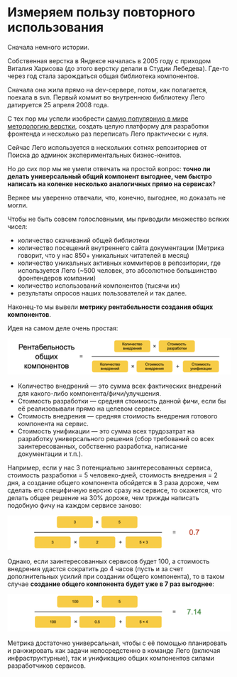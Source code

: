 # Измеряем пользу повторного использования

Сначала немного истории.

Собственная верстка в Яндексе началась в 2005 году с приходом Виталия Харисова (до этого верстку делали в Студии Лебедева).
Где-то через год стала зарождаться общая библиотека компонентов.

Сначала она жила прямо на dev-сервере, потом, как полагается, поехала в svn. Первый коммит во внутреннюю библиотеку Лего датируется 25 апреля 2008 года.

С тех пор мы успели изобрести [самую популярную в мире методологию верстки](https://ru.bem.info/methodology/), создать целую платформу для разработки фронтенда и несколько раз переписать Лего практически с нуля.

Сейчас Лего используется в нескольких сотнях репозиториев от Поиска до админок экспериментальных бизнес-юнитов.

Но до сих пор мы не умели отвечать на простой вопрос: **точно ли делать универсальный общий компонент выгоднее, чем быстро написать на коленке несколько аналогичных прямо на сервисах**?

Вернее мы уверенно отвечали, что, конечно, выгоднее, но доказать не могли.

Чтобы не быть совсем голословными, мы приводили множество всяких чисел:
* количество скачиваний общей библиотеки
* количество посещений внутреннего сайта документации (Метрика говорит, что у нас 850+ уникальных читателей в месяц)
* количество уникальных активных коммитеров в репозитории, где используется Лего (~500 человек, это абсолютное большинство фронтендеров компании)
* количество использований компонентов (тысячи их)
* результаты опросов наших пользователей
и так далее.

Наконец-то мы вывели **метрику рентабельности создания общих компонентов**.

Идея на самом деле очень простая:

![](https://github.com/tadatuta/tadatuta.com/blob/master/ru/posts/lego-metrics.png?raw=true)

* Количество внедрений — это сумма всех фактических внедрений для какого-либо компонента/фичи/улучшения.
* Стоимость разработки — средняя стоимость данной фичи, если бы её реализовывали прямо на целевом сервисе.
* Стоимость внедрения — средняя стоимость внедрения готового компонента на сервис.
* Стоимость унификации — это сумма всех трудозатрат на разработку универсального решения (сбор требований со всех заинтересованных, собственно разработка, написание документации и т.п.).

Например, если у нас 3 потенциально заинтересованных сервиса, стоимость разработки = 5 человеко-дней, стоимость внедрения = 2 дня, а создание общего компонента обойдется в 3 раза дороже, чем сделать его специфичную версию сразу на сервисе, то окажется, что делать общее решение на 30% дороже, чем трижды написать подобную фичу на каждом сервисе заново:

![](https://github.com/tadatuta/tadatuta.com/blob/master/ru/posts/lego07.png?raw=true)

Однако, если заинтересованных сервисов будет 100, а стоимость внедрения удастся сократить до 4 часов (пусть и за счет дополнительных усилий при создании общего компонента), то в таком случае **создание общего компонента будет уже в 7 раз выгоднее**:

![](https://github.com/tadatuta/tadatuta.com/blob/master/ru/posts/lego7.png?raw=true)

Метрика достаточно универсальная, чтобы с её помощью планировать и ранжировать как задачи непосредстенно в команде Лего (включая инфраструктурные), так и унификацию общих компонентов силами разработчиков сервисов.
